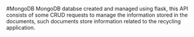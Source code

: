 #MongoDB
MongoDB databse created and managed using flask, this API consists of some CRUD requests to manage the information stored in the documents, such documents store information related to the recycling application.

